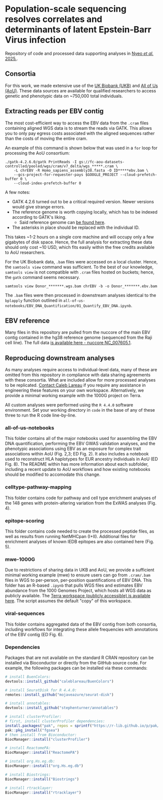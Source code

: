 # Population-scale sequencing resolves correlates and determinants of latent Epstein-Barr Virus infection

Repository of code and processed data supporting analyses in [Nyeo *et al.* 2025.](https://www.biorxiv.org/content/10.1101/2025.07.18.665549v1).


## Consortia

For this work, we made extensive use of the [UK Biobank (UKB)](https://ukbiobank.dnanexus.com/login) and [All of Us (AoU)](https://www.researchallofus.org/data-tools/workbench/). These data sources are available for qualified researchers to access genetic and phenotypic data on ~750,000 total individuals. 

## Extracting reads per EBV contig

The most cost-efficient way to access the EBV data from the `.cram` files containing aligned WGS data is to stream the reads via GATK. This allows you to only pay egress costs associated with the aligned sequences rather than the costs of moving the entire cram. 

An example of this command is shown below that was used in a `for` loop for processing the AoU consortium:

```shell
./gatk-4.2.6.0/gatk PrintReads -I gs://fc-aou-datasets-controlled/pooled/wgs/cram/v7_delta/wgs_*****.cram \
	-L chrEBV -R Homo_sapiens_assembly38.fasta -O ID*****ebv.bam \
	--gcs-project-for-requester-pays $GOOGLE_PROJECT --cloud-prefetch-buffer 0 \
	--cloud-index-prefetch-buffer 0
```

A few notes:
- GATK 4.2.6 turned out to be a critical required version. Newer versions would give strange errors. 
- The reference genome is worth copying locally, which has to be indexed according to GATK's liking.
	- Said reference genome can [be found here](https://github.com/broadinstitute/gatk/blob/master/src/test/resources/large/Homo_sapiens_assembly38.fasta.gz).
- The asterisks in place should be replaced with the individual ID. 

This takes ~1-2 hours on a single core machine and will occupy only a few gigabytes of disk space. 
Hence, the full analysis for extracting these data should only cost ~10 USD, which fits easily
within the free credits available to AoU researchers. 

For the UK Biobank data, `.bam` files were accessed on a local cluster. Hence, the `samtools view` command was sufficient. To the best of our knowledge, `samtools view` is not compatible with `.cram` files hosted on buckets; hence, the `gatk` command seems necessary.


```shell
samtools view Donor_*******.wgs.bam chrEBV -b -o Donor_*******.ebv.bam
```

The `.bam` files were then processed in downstream analyses identical to the `bplapply` function outlined in `all-of-us-notebooks/EBV_DNA_Quantification/01_Quantify_EBV_DNA.ipynb`. 


## EBV reference

Many files in this repository are pulled from the nuccore of the main EBV contig contained in the hg38 reference genome (sequenced from the Raji cell line). The full data [is available here - nuccore NC_007605.1](https://www.ncbi.nlm.nih.gov/nuccore/NC_007605.1).

## Reproducing downstream analyses

As many analyses require access to individual-level data, many of these are omitted from this repository in compliance with data sharing agreements with these consortia. 
What are included allow for more processed analyses to be replicated. 
[Contact Caleb Lareau](lareauc@mskcc.org) if you require any assistance in engineering these features on your own workspace. Alternatively, we provide a minimal working example with the 1000G project on Terra. 

All custom analyses were performed using the `R 4.4.0` software environment. 
Set your working directory in `code` in the base of any of these three to run the R code line-by-line.

### all-of-us-notebooks
This folder contains all of the major notebooks used for assembling the EBV DNA quantification, performing the EBV GWAS validation analyses, and the phenotypic associations using EBV as an exposure for complex trait associations within AoU (Fig. 2,3; ED Fig. 2). It also includes a notebook used to reconstruct HLA haplotypes for EUR ancestry individuals in AoU (ED Fig. 8). The README within has more information about each subfolder, including a recent update to AoU workflows and how existing notebooks should be modified to accomodate this change.

### celltype-pathway-mapping
This folder contains code for pathway and cell type enrichment analyses of the 148 genes with protein-altering variation from the ExWAS analyses (Fig. 4). 

### epitope-scoring
This folder contains code needed to create the processed peptide files, as well as results from running NetMHCpan (I+II). Additional files for enrichment analyses of known IEDB epitopes are also contained here (Fig. 5).

### mwe-1000G
Due to restrictions of sharing data in UKB and AoU, we provide a sufficient minimal working example (mwe) to ensure users can go from `.cram/.bam` files in WGS to per-person, per-position quantifications of EBV DNA. This folder has an R-based `.ipynb` that pulls WGS files and estimates EBV abundance from the 1000 Genomes Project, which hosts all WGS data as publicly available. 
The [Terra workspace (publicly accessible) is available here](https://app.terra.bio/#workspaces/anvil-datastorage/1000G-high-coverage-2019). 
The script assumes the default "copy" of this workspace. 

### viral-sequences
This folder contains aggregated data of the EBV contig from both consortia, including workflows for integrating these allele frequencies with annotations of the EBV contig (ED Fig. 6).

### Dependencies
Packages that are not available on the standard R CRAN repository can be installed via Bioconductor or directly from the GitHub source code.
For example, the following packages can be installed via these commands:

```R
# install BuenColors: 
devtools::install_github("caleblareau/BuenColors")

# install SeuratDisk for R 4.4.0: 
remotes::install_github("mojaveazure/seurat-disk")

# install annotables: 
devtools::install_github("stephenturner/annotables")

# install clusterProfiler:
# first, install clusterProfiler dependencies: 
install.packages("pak", repos = sprintf("https://r-lib.github.io/p/pak/devel/%s/%s/%s", .Platform$pkgType, R.Version()$os, R.Version()$arch))
pak::pkg_install("fgsea")
# then install from Bioconductor: 
BiocManager::install("clusterProfiler")

# install ReactomePA:
BiocManager::install("ReactomePA")

# install org.Hs.eg.db:
BiocManager::install("org.Hs.eg.db")

# install Biostrings:
BiocManager::install("Biostrings")

# install rtracklayer:
BiocManager::install("rtracklayer")
```
<br><br>
